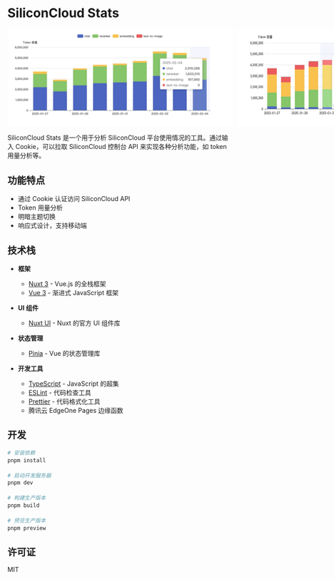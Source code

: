 # SiliconCloud Stats

<div style="display: flex; gap: 10px">
  <img src="public/images/readme-showcase-total.webp" alt="Showcase: Total Usage" />
  <img src="public/images/readme-showcase-per-model.webp" alt="Showcase: Per Model Usage" />
</div>

SiliconCloud Stats 是一个用于分析 SiliconCloud 平台使用情况的工具。通过输入 Cookie，可以拉取 SiliconCloud 控制台 API 来实现各种分析功能，如 token 用量分析等。

## 功能特点

- 通过 Cookie 认证访问 SiliconCloud API
- Token 用量分析
- 明暗主题切换
- 响应式设计，支持移动端

## 技术栈

- **框架**

  - [Nuxt 3](https://nuxt.com/) - Vue.js 的全栈框架
  - [Vue 3](https://vuejs.org/) - 渐进式 JavaScript 框架

- **UI 组件**

  - [Nuxt UI](https://ui.nuxt.com/) - Nuxt 的官方 UI 组件库

- **状态管理**

  - [Pinia](https://pinia.vuejs.org/) - Vue 的状态管理库

- **开发工具**
  - [TypeScript](https://www.typescriptlang.org/) - JavaScript 的超集
  - [ESLint](https://eslint.org/) - 代码检查工具
  - [Prettier](https://prettier.io/) - 代码格式化工具
  - 腾讯云 EdgeOne Pages 边缘函数

## 开发

```bash
# 安装依赖
pnpm install

# 启动开发服务器
pnpm dev

# 构建生产版本
pnpm build

# 预览生产版本
pnpm preview
```

## 许可证

MIT
